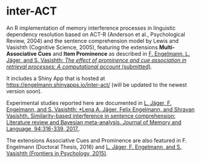 # inter-ACT
An R implementation of memory interference processes in linguistic dependency resolution based on ACT-R (Anderson et al., Psychological Review, 2004) and the sentence comprehension model by Lewis and Vasishth (Cognitive Science, 2005), featuring the extensions **Multi-Associative Cues** and **Item Prominence** as described in [F. Engelmann, L. J&auml;ger, and S. Vasishth: *The effect of prominence and cue association in retrieval processes: A computational account* (submitted)](http://personalpages.manchester.ac.uk/staff/felix.engelmann/publications/EJV2018.man.180104.pdf).  

It includes a Shiny App that is hosted at https://engelmann.shinyapps.io/inter-act/ (will be updated to the newest version soon).

Experimental studies reported here are documented in [L. J&auml;ger, F. Engelmann, and S. Vasishth: *Lena A. Jäger, Felix Engelmann, and Shravan Vasishth. Similarity-based interference in sentence comprehension: Literature review and Bayesian meta-analysis. Journal of Memory and Language, 94:316-339, 2017.](http://www.sciencedirect.com/science/article/pii/S0749596X17300049).

The extensions Associative Cues and Prominence are also featured in
F. Engelmann (Doctoral Thesis, 2016) and 
[L. J&auml;ger, F. Engelmann, and S. Vasishth (Frontiers in Psychology, 2015)](http://journal.frontiersin.org/article/10.3389/fpsyg.2015.00617/abstract).
